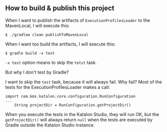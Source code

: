 ## How to build & publish this project

When I want to publish the artifacts of `ExecutionProfilesLoader` to the MavenLocal, I will execute this:

```
$ ./gradlew clean publishToMavenLocal
```

When I want too build the artifacts, I will execute this:

```
$ gradle build -x test
```

`-x test` option means to skip the `tetst` task.

But why I don't test by Gradle?

I want to skip the `test` task, because it will always fail. Why fail? Most of the tests for the ExecutionProfilesLoader makes a call:

```
import com.kms.katalon.core.configuration.RunConfiguration
...
    String projectDir = RunConfiguration.getProjectDir()
```

When you execute the tests in the Katalon Studio, they will run OK, but the `getProjectDir()` will always return `null` when the tests are executed by Gradle outside the Katalon Studio instance. 


